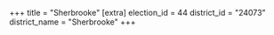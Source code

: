+++
title = "Sherbrooke"
[extra]
election_id = 44
district_id = "24073"
district_name = "Sherbrooke"
+++
